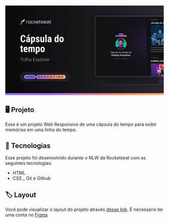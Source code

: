 <p align="center">
 <img src=".github/preview.png" alt="Demonstração do projeto" widht="100%" />
</p>

## 🖥️ Projeto
Esse é um projeto Web Responsivo de uma cápsula do tempo para exibir memórias em uma linha do tempo.

## 🚀 Tecnologias
Esse projeto foi desenvolvido durante o NLW da Rocketseat com as seguintes tecnologias:

- HTML
- CSS
_ Git e Github

## 🏷️ Layout
Você pode visualizar o layout do projeto através
[desse link](https://www.figma.com/file/ud8VtM9vnobAEGXFuLuFlS/C%C3%A1psula-do-tempo-%E2%80%A2-Trilha-Explorer-(Community)-(Copy)?type=design&node-id=352%3A8&t=RoPYtyCQJ5FnTJGN-1).
É necessário ter uma conta no [Figma](https://www.figma.com)
